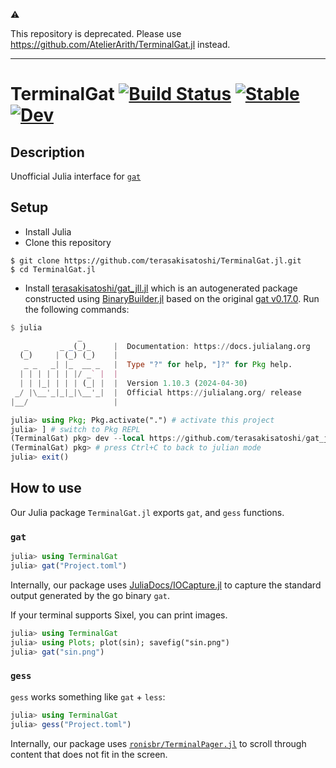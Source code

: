 ⚠️

This repository is deprecated. Please use https://github.com/AtelierArith/TerminalGat.jl instead.

---

# TerminalGat [![Build Status](https://github.com/terasakisatoshi/TerminalGat.jl/actions/workflows/CI.yml/badge.svg?branch=main)](https://github.com/terasakisatoshi/TerminalGat.jl/actions/workflows/CI.yml?query=branch%3Amain) [![Stable](https://img.shields.io/badge/docs-stable-blue.svg)](https://terasakisatoshi.github.io/TerminalGat.jl/stable/) [![Dev](https://img.shields.io/badge/docs-dev-blue.svg)](https://terasakisatoshi.github.io/TerminalGat.jl/dev/)

## Description

Unofficial Julia interface for [`gat`](https://github.com/koki-develop/gat)

## Setup

- Install Julia
- Clone this repository

```console
$ git clone https://github.com/terasakisatoshi/TerminalGat.jl.git
$ cd TerminalGat.jl
```

- Install [terasakisatoshi/gat_jll.jl](https://github.com/terasakisatoshi/gat_jll.jl) which is an autogenerated package constructed using [BinaryBuilder.jl](https://docs.binarybuilder.org/stable/) based on the original [gat v0.17.0](https://github.com/koki-develop/gat/releases/tag/v0.17.0). Run the following commands:

```julia
$ julia
               _
   _       _ _(_)_     |  Documentation: https://docs.julialang.org
  (_)     | (_) (_)    |
   _ _   _| |_  __ _   |  Type "?" for help, "]?" for Pkg help.
  | | | | | | |/ _` |  |
  | | |_| | | | (_| |  |  Version 1.10.3 (2024-04-30)
 _/ |\__'_|_|_|\__'_|  |  Official https://julialang.org/ release
|__/                   |

julia> using Pkg; Pkg.activate(".") # activate this project
julia> ] # switch to Pkg REPL
(TerminalGat) pkg> dev --local https://github.com/terasakisatoshi/gat_jll.jl.git
(TerminalGat) pkg> # press Ctrl+C to back to julian mode
julia> exit()
```

## How to use

Our Julia package `TerminalGat.jl` exports `gat`, and `gess` functions.

### `gat`

```julia
julia> using TerminalGat
julia> gat("Project.toml")
```

Internally, our package uses [JuliaDocs/IOCapture.jl](https://github.com/JuliaDocs/IOCapture.jl) to capture the standard output generated by the go binary `gat`.

If your terminal supports Sixel, you can print images.

```julia
julia> using TerminalGat
julia> using Plots; plot(sin); savefig("sin.png")
julia> gat("sin.png")
```

### `gess`

`gess` works something like `gat` + `less`:

```julia
julia> using TerminalGat
julia> gess("Project.toml")
```

Internally, our package uses [`ronisbr/TerminalPager.jl`](https://github.com/ronisbr/TerminalPager.jl) to scroll through content that does not fit in the screen.
